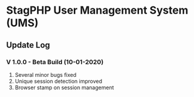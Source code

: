 # StagPHP User Management System (UMS)

## Update Log

### V 1.0.0 - Beta Build (10-01-2020)
1. Several minor bugs fixed
2. Unique session detection improved
3. Browser stamp on session management